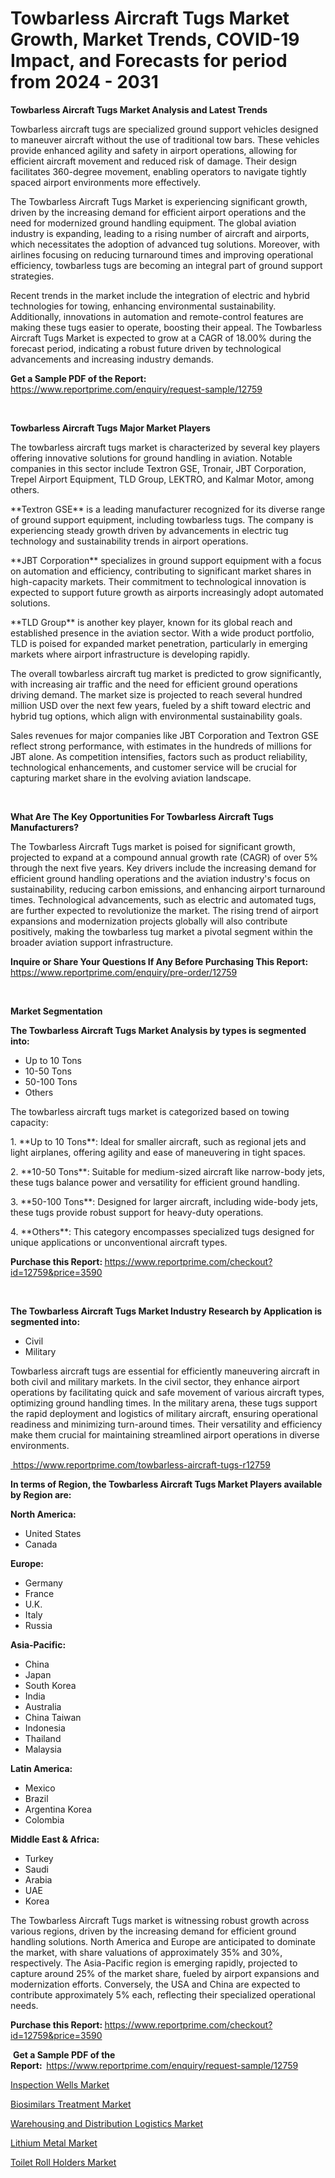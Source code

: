 <p><h1>Towbarless Aircraft Tugs Market Growth, Market Trends, COVID-19 Impact, and Forecasts for period from 2024 - 2031</h1></p><p><strong>Towbarless Aircraft Tugs Market Analysis and Latest Trends</strong></p>
<p><p>Towbarless aircraft tugs are specialized ground support vehicles designed to maneuver aircraft without the use of traditional tow bars. These vehicles provide enhanced agility and safety in airport operations, allowing for efficient aircraft movement and reduced risk of damage. Their design facilitates 360-degree movement, enabling operators to navigate tightly spaced airport environments more effectively.</p><p>The Towbarless Aircraft Tugs Market is experiencing significant growth, driven by the increasing demand for efficient airport operations and the need for modernized ground handling equipment. The global aviation industry is expanding, leading to a rising number of aircraft and airports, which necessitates the adoption of advanced tug solutions. Moreover, with airlines focusing on reducing turnaround times and improving operational efficiency, towbarless tugs are becoming an integral part of ground support strategies.</p><p>Recent trends in the market include the integration of electric and hybrid technologies for towing, enhancing environmental sustainability. Additionally, innovations in automation and remote-control features are making these tugs easier to operate, boosting their appeal. The Towbarless Aircraft Tugs Market is expected to grow at a CAGR of 18.00% during the forecast period, indicating a robust future driven by technological advancements and increasing industry demands.</p></p>
<p><strong>Get a Sample PDF of the Report:&nbsp;</strong> <a href="https://www.reportprime.com/enquiry/request-sample/12759">https://www.reportprime.com/enquiry/request-sample/12759</a></p>
<p>&nbsp;</p>
<p><strong>Towbarless Aircraft Tugs Major Market Players</strong></p>
<p><p>The towbarless aircraft tugs market is characterized by several key players offering innovative solutions for ground handling in aviation. Notable companies in this sector include Textron GSE, Tronair, JBT Corporation, Trepel Airport Equipment, TLD Group, LEKTRO, and Kalmar Motor, among others.</p><p>**Textron GSE** is a leading manufacturer recognized for its diverse range of ground support equipment, including towbarless tugs. The company is experiencing steady growth driven by advancements in electric tug technology and sustainability trends in airport operations.</p><p>**JBT Corporation** specializes in ground support equipment with a focus on automation and efficiency, contributing to significant market shares in high-capacity markets. Their commitment to technological innovation is expected to support future growth as airports increasingly adopt automated solutions.</p><p>**TLD Group** is another key player, known for its global reach and established presence in the aviation sector. With a wide product portfolio, TLD is poised for expanded market penetration, particularly in emerging markets where airport infrastructure is developing rapidly.</p><p>The overall towbarless aircraft tug market is predicted to grow significantly, with increasing air traffic and the need for efficient ground operations driving demand. The market size is projected to reach several hundred million USD over the next few years, fueled by a shift toward electric and hybrid tug options, which align with environmental sustainability goals.</p><p>Sales revenues for major companies like JBT Corporation and Textron GSE reflect strong performance, with estimates in the hundreds of millions for JBT alone. As competition intensifies, factors such as product reliability, technological enhancements, and customer service will be crucial for capturing market share in the evolving aviation landscape.</p></p>
<p>&nbsp;</p>
<p><strong>What Are The Key Opportunities For Towbarless Aircraft Tugs Manufacturers?</strong></p>
<p><p>The Towbarless Aircraft Tugs market is poised for significant growth, projected to expand at a compound annual growth rate (CAGR) of over 5% through the next five years. Key drivers include the increasing demand for efficient ground handling operations and the aviation industry's focus on sustainability, reducing carbon emissions, and enhancing airport turnaround times. Technological advancements, such as electric and automated tugs, are further expected to revolutionize the market. The rising trend of airport expansions and modernization projects globally will also contribute positively, making the towbarless tug market a pivotal segment within the broader aviation support infrastructure.</p></p>
<p><strong>Inquire or Share Your Questions If Any Before Purchasing This Report:</strong> <a href="https://www.reportprime.com/enquiry/pre-order/12759">https://www.reportprime.com/enquiry/pre-order/12759</a></p>
<p>&nbsp;</p>
<p><strong>Market Segmentation</strong></p>
<p><strong>The Towbarless Aircraft Tugs Market Analysis by types is segmented into:</strong></p>
<p><ul><li>Up to 10 Tons</li><li>10-50 Tons</li><li>50-100 Tons</li><li>Others</li></ul></p>
<p><p>The towbarless aircraft tugs market is categorized based on towing capacity: </p><p>1. **Up to 10 Tons**: Ideal for smaller aircraft, such as regional jets and light airplanes, offering agility and ease of maneuvering in tight spaces.</p><p>  </p><p>2. **10-50 Tons**: Suitable for medium-sized aircraft like narrow-body jets, these tugs balance power and versatility for efficient ground handling.</p><p>3. **50-100 Tons**: Designed for larger aircraft, including wide-body jets, these tugs provide robust support for heavy-duty operations.</p><p>4. **Others**: This category encompasses specialized tugs designed for unique applications or unconventional aircraft types.</p></p>
<p><strong>Purchase this Report:&nbsp;</strong><a href="https://www.reportprime.com/checkout?id=12759&price=3590">https://www.reportprime.com/checkout?id=12759&price=3590</a></p>
<p>&nbsp;</p>
<p><strong>The Towbarless Aircraft Tugs Market Industry Research by Application is segmented into:</strong></p>
<p><ul><li>Civil</li><li>Military</li></ul></p>
<p><p>Towbarless aircraft tugs are essential for efficiently maneuvering aircraft in both civil and military markets. In the civil sector, they enhance airport operations by facilitating quick and safe movement of various aircraft types, optimizing ground handling times. In the military arena, these tugs support the rapid deployment and logistics of military aircraft, ensuring operational readiness and minimizing turn-around times. Their versatility and efficiency make them crucial for maintaining streamlined airport operations in diverse environments.</p></p>
<p><a href="https://www.reportprime.com/towbarless-aircraft-tugs-r12759">&nbsp;https://www.reportprime.com/towbarless-aircraft-tugs-r12759</a></p>
<p><strong>In terms of Region, the Towbarless Aircraft Tugs Market Players available by Region are:</strong></p>
<p>
    <p> <strong> North America: </strong>
        <ul>
            <li>United States</li>
            <li>Canada</li>
        </ul>
        </p> 
    <p> <strong> Europe: </strong>
        <ul>
            <li>Germany</li>
            <li>France</li>
            <li>U.K.</li>
            <li>Italy</li>
            <li>Russia</li>
        </ul>
        </p> 
    <p> <strong> Asia-Pacific: </strong>
        <ul>
            <li>China</li>
            <li>Japan</li>
            <li>South Korea</li>
            <li>India</li>
            <li>Australia</li>
            <li>China Taiwan</li>
            <li>Indonesia</li>
            <li>Thailand</li>
            <li>Malaysia</li>
        </ul>
        </p> 
    <p> <strong> Latin America: </strong>
        <ul>
            <li>Mexico</li>
            <li>Brazil</li>
            <li>Argentina Korea</li>
            <li>Colombia</li>
        </ul>
        </p> 
    <p> <strong> Middle East & Africa: </strong>
        <ul>
            <li>Turkey</li>
            <li>Saudi</li>
            <li>Arabia</li>
            <li>UAE</li>
            <li>Korea</li>
        </ul>
    </p>
    </p>
<p><p>The Towbarless Aircraft Tugs market is witnessing robust growth across various regions, driven by the increasing demand for efficient ground handling solutions. North America and Europe are anticipated to dominate the market, with share valuations of approximately 35% and 30%, respectively. The Asia-Pacific region is emerging rapidly, projected to capture around 25% of the market share, fueled by airport expansions and modernization efforts. Conversely, the USA and China are expected to contribute approximately 5% each, reflecting their specialized operational needs.</p></p>
<p><strong>Purchase this Report: </strong><a href="https://www.reportprime.com/checkout?id=12759&price=3590">https://www.reportprime.com/checkout?id=12759&price=3590</a></p>
<p>&nbsp;<strong>Get a Sample PDF of the Report:&nbsp;&nbsp;</strong><a href="https://www.reportprime.com/enquiry/request-sample/12759">https://www.reportprime.com/enquiry/request-sample/12759</a></p>
<p><strong></strong></p>
<p><p><a href="https://github.com/JakirUddin511/Market-Research-Report-List-1/blob/main/inspection-wells-market.md">Inspection Wells Market</a></p><p><a href="https://issuu.com/reportprime-2/docs/biosimilars-treatment-market-size-2_0ded8d60f47b4d">Biosimilars Treatment Market</a></p><p><a href="https://medium.com/@amandaexton567/navigating-the-warehousing-and-distribution-logistics-market-expert-analysis-and-market-forecast-034f6642d49d">Warehousing and Distribution Logistics Market</a></p><p><a href="https://www.linkedin.com/pulse/what-factors-influence-lithium-metal-market-coming-years-product-l2hve?trackingId=CSPPJxUyQ428BIEpHM0TKg%3D%3D">Lithium Metal Market</a></p><p><a href="https://medium.com/@sdonald04328/deep-dive-into-the-toilet-roll-holders-market-itstrends-market-segmentation-and-competitive-265b5a8840b4">Toilet Roll Holders Market</a></p></p>
